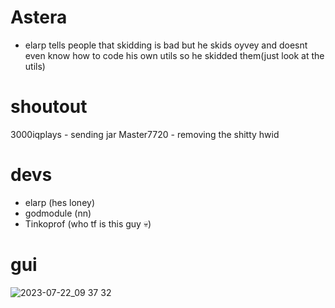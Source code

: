 # Astera
- elarp tells people that skidding is bad but he skids oyvey and doesnt even know how to code his own utils so he skidded them(just look at the utils)
# shoutout
3000iqplays - sending jar
Master7720 - removing the shitty hwid
# devs
- elarp (hes loney)
- godmodule (nn)
- Tinkoprof (who tf is this guy 💀)
# gui
![2023-07-22_09 37 32](https://github.com/master7720/Astera/assets/80098736/5a9959e0-d289-4dbd-99d0-77e0a1023c92)
